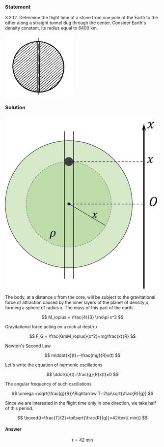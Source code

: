 ###  Statement

$3.2.12.$ Determine the flight time of a stone from one pole of the Earth to the other along a straight tunnel dug through the center. Consider Earth's density constant, its radius equal to $6400$ km.

![ For problem $3.2.12$ |222x200, 26%](../../img/3.2.12/statement.png)

### Solution

![ Body at distance $x$ from the planet's core |864x968, 34%](../../img/3.2.12/3.2.12_1.png)

The body, at a distance $x$ from the core, will be subject to the gravitational force of attraction caused by the inner layers of the planet of density $\rho$, forming a sphere of radius $x$. The mass of this part of the earth

$$
M_\oplus = \frac{4}{3} \rho\pi x^3
$$

Gravitational force acting on a rock at depth $x$

$$
F_G = \frac{GmM_\oplus}{x^2}=mg\frac{x}{R}
$$

Newton's Second Law

$$
m\ddot{x}(t)=-\frac{mg}{R}x(t)
$$

Let's write the equation of harmonic oscillations

$$
\ddot{x}(t)+\frac{g}{R}x(t)=0
$$

The angular frequency of such oscillations

$$
\omega =\sqrt{\frac{g}{R}}\Rightarrow T=2\pi\sqrt{\frac{R}{g}}
$$

Since we are interested in the flight time only in one direction, we take half of this period.

$$
\boxed{t=\frac{T}{2}=\pi\sqrt{\frac{R}{g}}=42\text{ min}}
$$

#### Answer

$$
t=42\text{ min}
$$